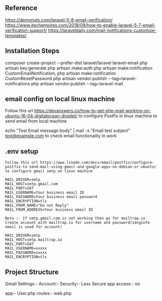 ## Reference
https://demonuts.com/laravel-5-8-email-verification/
https://www.itechempires.com/2018/09/how-to-enable-laravel-5-7-email-verification-support/
https://laraveldaily.com/mail-notifications-customize-templates/

## Installation Steps
composer create-project --prefer-dist laravel/laravel laravel-email
php artisan key:generate
php artisan make:auth
php artisan make:notification CustomEmailNotification, php artisan make:notification CustomResetPassword
php artisan vendor:publish --tag=laravel-notifications
php artisan vendor:publish --tag=laravel-mail

## email config on local linux  machine

  Follow this url https://devanswers.co/how-to-get-php-mail-working-on-ubuntu-16-04-digitalocean-droplet/ to configure Postfix in linux machine to send email from local machine

  echo "Test Email message body" | mail -s "Email test subject" test@example.com to check email functionality in work

## .env setup

    Follow this url https://www.linode.com/docs/email/postfix/configure-postfix-to-send-mail-using-gmail-and-google-apps-on-debian-or-ubuntu/ to configure gmail smtp on linux machine

    MAIL_DRIVER=smtp
    MAIL_HOST=smtp.gmail.com
    MAIL_PORT=587
    MAIL_USERNAME=Your business email ID
    MAIL_PASSWORD=Your business email password
    MAIL_ENCRYPTION=tls
    MAIL_FROM_NAME="Do not Reply"
    MAIL_FROM_ADDRESS=Your business email ID

    Note :- If smtp.gmail.com is not working then go for mailtrap.io
    Create account with mailtrap.io for username and password(sanginfo email is used for account)

    MAIL_DRIVER=smtp
    MAIL_HOST=smtp.mailtrap.io
    MAIL_PORT=587
    MAIL_USERNAME=xxxxx
    MAIL_PASSWORD=xxxxx
    MAIL_ENCRYPTION=tls

## Project Structure
   Gmail Settings:- Account:- Security:- Less Secure app access:- on

   app:-
    User.php
  routes:-
    web.php
